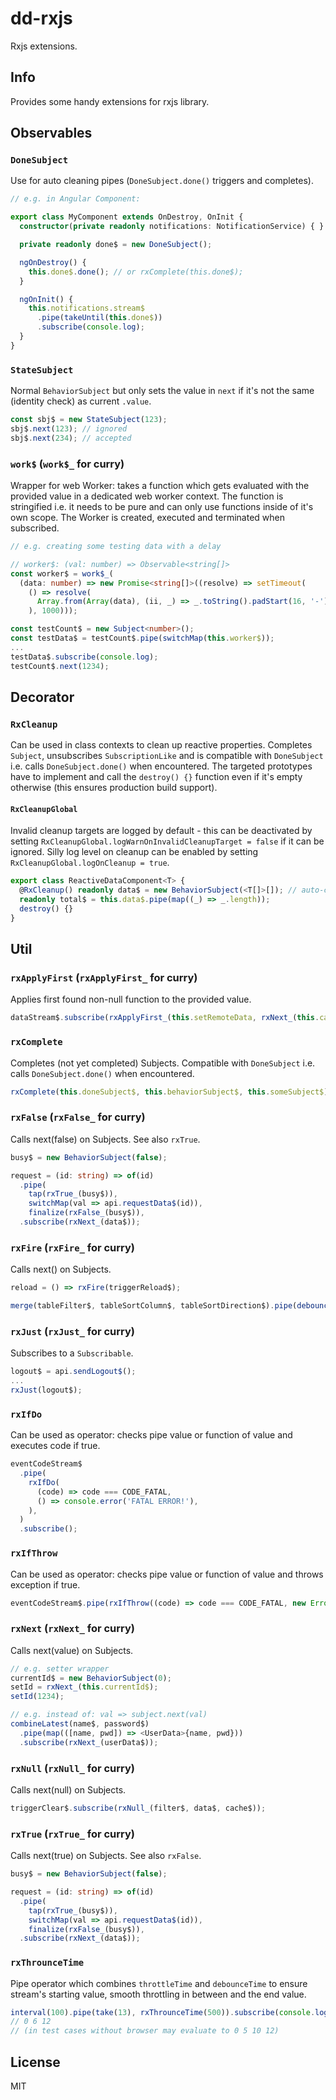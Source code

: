 # dd-rxjs

Rxjs extensions.

## Info

Provides some handy extensions for rxjs library.

## Observables

### `DoneSubject`

Use for auto cleaning pipes (`DoneSubject.done()` triggers and completes).

```typescript
// e.g. in Angular Component:

export class MyComponent extends OnDestroy, OnInit {
  constructor(private readonly notifications: NotificationService) { }

  private readonly done$ = new DoneSubject();

  ngOnDestroy() {
    this.done$.done(); // or rxComplete(this.done$);
  }

  ngOnInit() {
    this.notifications.stream$
      .pipe(takeUntil(this.done$))
      .subscribe(console.log);
  }
}
```

### `StateSubject`

Normal `BehaviorSubject` but only sets the value in `next` if it's not the same (identity check) as current `.value`.

```typescript
const sbj$ = new StateSubject(123);
sbj$.next(123); // ignored
sbj$.next(234); // accepted
```

### `work$` (`work$_` for curry)

Wrapper for web Worker: takes a function which gets evaluated with the provided value in a dedicated web worker context. The function is stringified i.e. it needs to be pure and can only use functions inside of it's own scope. The Worker is created, executed and terminated when subscribed.

```typescript
// e.g. creating some testing data with a delay

// worker$: (val: number) => Observable<string[]>
const worker$ = work$_(
  (data: number) => new Promise<string[]>((resolve) => setTimeout(
    () => resolve(
      Array.from(Array(data), (ii, _) => _.toString().padStart(16, '-'))
    ), 1000)));

const testCount$ = new Subject<number>();
const testData$ = testCount$.pipe(switchMap(this.worker$));
...
testData$.subscribe(console.log);
testCount$.next(1234);
```

## Decorator

### `RxCleanup`

Can be used in class contexts to clean up reactive properties. Completes `Subject`, unsubscribes `SubscriptionLike` and is compatible with `DoneSubject` i.e. calls `DoneSubject.done()` when encountered. The targeted prototypes have to implement and call the `destroy() {}` function even if it's empty otherwise (this ensures production build support).

#### `RxCleanupGlobal`

Invalid cleanup targets are logged by default - this can be deactivated by setting `RxCleanupGlobal.logWarnOnInvalidCleanupTarget = false` if it can be ignored. Silly log level on cleanup can be enabled by setting `RxCleanupGlobal.logOnCleanup = true`.

```typescript
export class ReactiveDataComponent<T> {
  @RxCleanup() readonly data$ = new BehaviorSubject(<T[]>[]); // auto-completed
  readonly total$ = this.data$.pipe(map((_) => _.length));
  destroy() {}
}
```

## Util

### `rxApplyFirst` (`rxApplyFirst_` for curry)

Applies first found non-null function to the provided value.

```typescript
dataStream$.subscribe(rxApplyFirst_(this.setRemoteData, rxNext_(this.cachedData$)));
```

### `rxComplete`

Completes (not yet completed) Subjects. Compatible with `DoneSubject` i.e. calls `DoneSubject.done()` when encountered.

```typescript
rxComplete(this.doneSubject$, this.behaviorSubject$, this.someSubject$);
```

### `rxFalse` (`rxFalse_` for curry)

Calls next(false) on Subjects. See also `rxTrue`.

```typescript
busy$ = new BehaviorSubject(false);

request = (id: string) => of(id)
  .pipe(
    tap(rxTrue_(busy$)),
    switchMap(val => api.requestData$(id)),
    finalize(rxFalse_(busy$)),
  .subscribe(rxNext_(data$));
```

### `rxFire` (`rxFire_` for curry)

Calls next() on Subjects.

```typescript
reload = () => rxFire(triggerReload$);

merge(tableFilter$, tableSortColumn$, tableSortDirection$).pipe(debounceTime(0)).subscribe(rxFire_(triggerReload$, saveCurrentParameter$));
```

### `rxJust` (`rxJust_` for curry)

Subscribes to a `Subscribable`.

```typescript
logout$ = api.sendLogout$();
...
rxJust(logout$);
```

### `rxIfDo`

Can be used as operator: checks pipe value or function of value and executes code if true.

```typescript
eventCodeStream$
  .pipe(
    rxIfDo(
      (code) => code === CODE_FATAL,
      () => console.error('FATAL ERROR!'),
    ),
  )
  .subscribe();
```

### `rxIfThrow`

Can be used as operator: checks pipe value or function of value and throws exception if true.

```typescript
eventCodeStream$.pipe(rxIfThrow((code) => code === CODE_FATAL, new Error('FATAL ERROR!'))).subscribe();
```

### `rxNext` (`rxNext_` for curry)

Calls next(value) on Subjects.

```typescript
// e.g. setter wrapper
currentId$ = new BehaviorSubject(0);
setId = rxNext_(this.currentId$);
setId(1234);

// e.g. instead of: val => subject.next(val)
combineLatest(name$, password$)
  .pipe(map(([name, pwd]) => <UserData>{name, pwd}))
  .subscribe(rxNext_(userData$));
```

### `rxNull` (`rxNull_` for curry)

Calls next(null) on Subjects.

```typescript
triggerClear$.subscribe(rxNull_(filter$, data$, cache$));
```

### `rxTrue` (`rxTrue_` for curry)

Calls next(true) on Subjects. See also `rxFalse`.

```typescript
busy$ = new BehaviorSubject(false);

request = (id: string) => of(id)
  .pipe(
    tap(rxTrue_(busy$)),
    switchMap(val => api.requestData$(id)),
    finalize(rxFalse_(busy$)),
  .subscribe(rxNext_(data$));
```

### `rxThrounceTime`

Pipe operator which combines `throttleTime` and `debounceTime` to ensure stream's starting value, smooth throttling in between and the end value.

```typescript
interval(100).pipe(take(13), rxThrounceTime(500)).subscribe(console.log);
// 0 6 12
// (in test cases without browser may evaluate to 0 5 10 12)
```

## License

MIT

[source code]: https://github.com/rlexa/dd-rxjs
